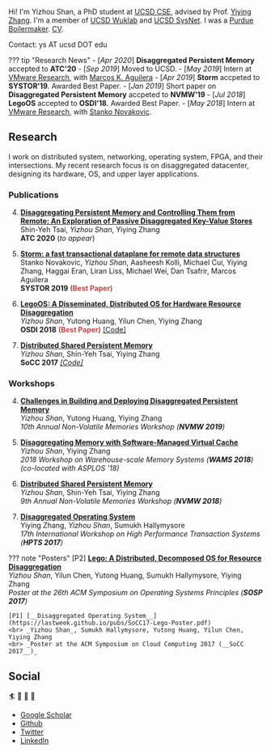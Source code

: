 Hi! I'm Yizhou Shan, a PhD student at [UCSD CSE](https://cse.ucsd.edu/),
advised by Prof. [Yiying Zhang](https://cseweb.ucsd.edu/~yiying/).
I'm a member of [UCSD Wuklab](http://wuklab.io) and [UCSD SysNet](https://www.sysnet.ucsd.edu/sysnet/).
I was a [Purdue Boilermaker](https://engineering.purdue.edu/ECE).
[CV](http://lastweek.io/pubs/Yizhou_Shan_CV.pdf).

Contact: ys AT ucsd DOT edu

??? tip "Research News"
	- [_Apr 2020_] __Disaggregated Persistent Memory__ accepted to __ATC'20__
	- [_Sep 2019_] Moved to UCSD.
	- [_May 2019_] Intern at [VMware Research](https://research.vmware.com/), with [Marcos K. Aguilera](http://mkaguilera.kawazoe.org/)
	- [_Apr 2019_] __Storm__ accpeted to __SYSTOR'19__. Awarded Best Paper.
	- [_Jan 2019_] Short paper on __Disaggregated Persistent Memory__ accpeted to __NVMW'19__
	- [_Jul 2018_] __LegoOS__ accepted to __OSDI'18__. Awarded Best Paper.
	- [_May 2018_] Intern at [VMware Research](https://research.vmware.com/), with [Stanko Novakovic](https://sites.google.com/site/stankonovakovic/).

## Research

I work on distributed system, networking, operating system, FPGA, and their intersections.
My recent research focus is on disaggregated datacenter, designing its hardware, OS, and upper layer applications.

### Publications 
4. [__Disaggregating Persistent Memory and Controlling Them from Remote: An Exploration of Passive Disaggregated Key-Value Stores__]()
  <br> Shin-Yeh Tsai, *Yizhou Shan*, Yiying Zhang
  <br> __ATC 2020__ (_to appear_)

3. [__Storm: a fast transactional dataplane for remote data structures__](https://dl.acm.org/citation.cfm?id=3325827)
  <br> Stanko Novakovic, *Yizhou Shan*, Aasheesh Kolli, Michael Cui, Yiying Zhang, Haggai Eran, Liran Liss, Michael Wei, Dan Tsafrir, Marcos Aguilera
  <br> __SYSTOR 2019__ <font color='#c64444'>__(Best Paper)__</font>

2. [__LegoOS: A Disseminated, Distributed OS for Hardware Resource Disaggregation__](https://www.usenix.org/conference/osdi18/presentation/shan)
  <br> *Yizhou Shan*, Yutong Huang, Yilun Chen, Yiying Zhang
  <br> __OSDI 2018__ <font color='#c64444'>__(Best Paper)__</font> [[Code]](https://github.com/WukLab/LegoOS)

1. [__Distributed Shared Persistent Memory__](https://engineering.purdue.edu/WukLab/hotpot-socc17.pdf)
  <br> *Yizhou Shan*, Shin-Yeh Tsai, Yiying Zhang
  <br> __SoCC 2017__ _[[Code]](https://github.com/WukLab/Hotpot)_

### Workshops

4. [__Challenges in Building and Deploying Disaggregated Persistent Memory__](http://lastweek.io/pubs/dpm-nvmw19.pdf)
  <br> *Yizhou Shan*, Yutong Huang, Yiying Zhang
  <br> *10th Annual Non-Volatile Memories Workshop (__NVMW 2019__)*

3. [__Disaggregating Memory with Software-Managed Virtual Cache__](http://workshops.inf.ed.ac.uk/wams/)
  <br> _Yizhou Shan_, Yiying Zhang
  <br> *2018 Workshop on Warehouse-scale Memory Systems (__WAMS 2018__) (co-located with ASPLOS '18)*

2. [__Distributed Shared Persistent Memory__](https://engineering.purdue.edu/WukLab/hotpot-socc17.pdf)
  <br> *Yizhou Shan*, Shin-Yeh Tsai, Yiying Zhang
  <br> *9th Annual Non-Volatile Memories Workshop (__NVMW 2018__)*

1. [__Disaggregated Operating System__](http://hpts.ws/papers/2017/lego.pdf)
  <br> Yiying Zhang, *Yizhou Shan*, Sumukh Hallymysore
  <br> *17th International Workshop on High Performance Transaction Systems (__HPTS 2017__)*

??? note "Posters"
	[P2] [__Lego: A Distributed, Decomposed OS for Resource Disaggregation__](https://lastweek.github.io/pubs/SOSP17-Lego-Poster.pdf)
	<br> _Yizhou Shan_, Yilun Chen, Yutong Huang, Sumukh Hallymysore, Yiying Zhang
	<br> _Poster at the 26th ACM Symposium on Operating Systems Principles (__SOSP 2017__)_

	[P1] [__Disaggregated Operating System__](https://lastweek.github.io/pubs/SoCC17-Lego-Poster.pdf)
	<br> _Yizhou Shan_, Sumukh Hallymysore, Yutong Huang, Yilun Chen, Yiying Zhang
	<br> _Poster at the ACM Symposium on Cloud Computing 2017 (__SoCC 2017__)_

## Social

:surfer: :rowboat: :basketball: :football:  

* [Google Scholar](https://scholar.google.com/citations?user=qgxGqYAAAAAJ&hl=en)
* [Github](https://github.com/lastweek)
* [Twitter](https://twitter.com/Yizhou_Shan)
* [LinkedIn](https://www.linkedin.com/in/lastweek/)
